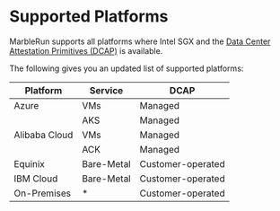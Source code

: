 # Supported Platforms

MarbleRun supports all platforms where Intel SGX and the [Data Center Attestation Primitives (DCAP)](https://download.01.org/intel-sgx/sgx-dcap/1.11/linux/docs/DCAP_ECDSA_Orientation.pdf) is available.

The following gives you an updated list of supported platforms:


| Platform      | Service    | DCAP              |
|---------------|------------|-------------------|
| Azure         | VMs        | Managed           |
|               | AKS        | Managed           |
| Alibaba Cloud | VMs        | Managed           |
|               | ACK        | Managed           |
| Equinix       | Bare-Metal | Customer-operated |
| IBM Cloud     | Bare-Metal | Customer-operated |
| On-Premises   | *          | Customer-operated |
